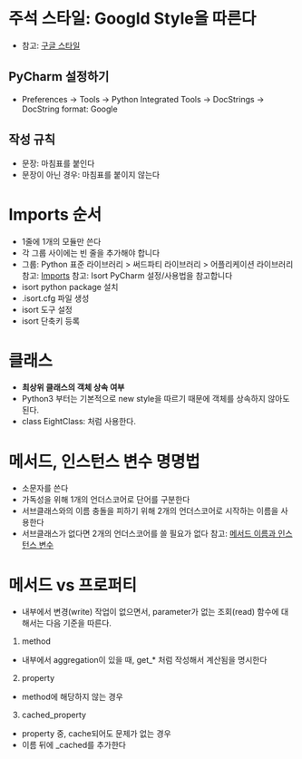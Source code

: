 # 주석 스타일: Googld Style을 따른다
- 참고: [구글 스타일](http://sphinxcontrib-napoleon.readthedocs.io/en/latest/example_google.html)

## PyCharm 설정하기
- Preferences -> Tools -> Python Integrated Tools -> DocStrings -> DocString format: Google

## 작성 규칙
- 문장: 마침표를 붙인다
- 문장이 아닌 경우: 마침표를 붙이지 않는다


# Imports 순서
- 1줄에 1개의 모듈만 쓴다
- 각 그룹 사이에는 빈 줄을 추가해야 합니다
- 그룹: Python 표준 라이브러리 > 써드파티 라이브러리 > 어플리케이션 라이브러리
참고: [Imports](https://www.python.org/dev/peps/pep-0008/#imports)
참고: Isort PyCharm 설정/사용법을 참고합니다
- isort python package 설치
- .isort.cfg 파일 생성
- isort 도구 설정
- isort 단축키 등록

# 클래스
- **최상위 클래스의 객체 상속 여부**
- Python3 부터는 기본적으로 new style을 따르기 때문에 객체를 상속하지 않아도 된다.
- class EightClass: 처럼 사용한다.

# 메서드, 인스턴스 변수 명명법
- 소문자를 쓴다
- 가독성을 위해 1개의 언더스코어로 단어를 구분한다
- 서브클래스와의 이름 충돌을 피하기 위해 2개의 언더스코어로 시작하는 이름을 사용한다
- 서브클래스가 없다면 2개의 언더스코어를 쓸 필요가 없다
참고: [메서드 이름과 인스턴스 변수](https://www.python.org/dev/peps/pep-0008/#method-names-and-instance-variables)

# 메서드 vs 프로퍼티
- 내부에서 변경(write) 작업이 없으면서, parameter가 없는 조회(read) 함수에 대해서는 다음 기준을 따른다.
1. method
- 내부에서 aggregation이 있을 때, get_* 처럼 작성해서 계산됨을 명시한다
2. property
- method에 해당하지 않는 경우
3. cached_property
- property 중, cache되어도 문제가 없는 경우
- 이름 뒤에 \_cached를 추가한다




